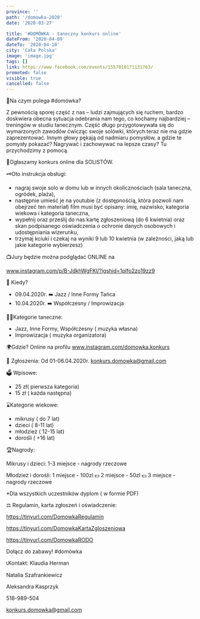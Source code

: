 ```yaml
---
province: ''
path: '/domowka-2020'
date: '2020-03-27'

title: '#DOMÓWKA - taneczny konkurs online'
dateFrom: '2020-04-09'
dateTo: '2020-04-10'
city: 'Cała Polska'
image: 'image.jpg'
tags: []
link: https://www.facebook.com/events/1557010171131763/
promoted: false
visible: true
cancelled: false
---
```

🔔Na czym polega #domówka? 

Z pewnością sporej część z nas – ludzi zajmujących się ruchem, bardzo doskwiera obecna sytuacja odebrania nam tego, co kochamy najbardziej – treningów w studiu tanecznym. Część długo przygotowywała się do wymarzonych zawodów ćwicząc swoje solówki, których teraz nie ma gdzie zaprezentować. Innym głowy pękają od nadmiaru pomysłów, a gdzie te pomysły pokazać? Nagrywać i zachowywać na lepsze czasy? Tu przychodzimy z pomocą.

🎉Ogłaszamy konkurs online dla SOLISTÓW. 

🗝Oto instrukcja obsługi:
- nagraj swoje solo w domu lub w innych okolicznościach (sala taneczna, ogródek, plaża),
- następnie umieść je na youtubie (z dostępnością, która pozwoli nam obejrzeć ten materiał) film musi być opisany: imię, nazwisko, kategoria wiekowa i kategoria taneczna,
- wypełnij oraz prześlij do nas kartę zgłoszeniową (do 6 kwietnia) oraz skan podpisanego oświadczenia o ochronie danych osobowych i udostępniania wizerunku,
- trzymaj kciuki i czekaj na wyniki 9 lub 10 kwietnia (w zależności, jaką lub jakie kategorie wybierzesz) 

📺Jury będzie można podglądać ONLINE na 

www.instagram.com/p/B-JdkhWgFKl/?igshid=1plfo2zo19zz9


📆 Kiedy?
- 09.04.2020r. ➡️ Jazz / Inne Formy Tańca
- 10.04.2020r.  ➡️ Współczesny / Improwizacja

🕺🏻Kategorie taneczne:
- Jazz, Inne Formy, Współczesny ( muzyka własna)
- Improwizacja ( muzyka organizatora)

🌍Gdzie?
Online na profilu www.instagram.com/domowka.konkurs 

📩 Zgłoszenia:
Od 01-06.04.2020r. konkurs.domowka@gmail.com

🗳 Wpisowe:
- 25 zł( pierwsza kategoria)
- 15 zł ( każda następna) 

⌛️Kategorie wiekowe:
- mikrusy ( do 7 lat)
- dzieci ( 8-11 lat)
- młodzież ( 12-15 lat)
- dorośli ( +16 lat) 

🏆Nagrody:

Mikrusy i dzieci:
1-3 miejsce - nagrody rzeczowe 

Młodzież i dorośli:
1 miejsce - 100zl 💵
2 miejsce - 50zl 💵
3 miejsce - nagrody rzeczowe 

*Dla wszystkich uczestników dyplom ( w formie PDF) 

⚖️ Regulamin, karta zgłoszeń i oświadczenie:

https://tinyurl.com/DomowkaRegulamin

https://tinyurl.com/DomowkaKartaZgloszeniowa

https://tinyurl.com/DomowkaRODO


Dołącz do zabawy! #domówka


📞Kontakt:
Klaudia Herman

Natalia Szafrankiewicz

Aleksandra Kasprzyk

518-989-504

konkurs.domowka@gmail.com